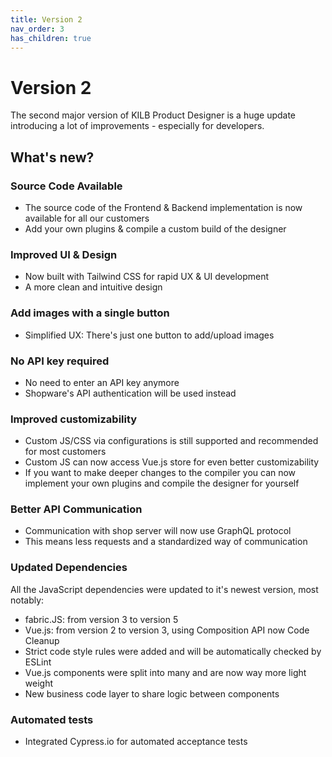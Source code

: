```yaml
---
title: Version 2
nav_order: 3
has_children: true
---
```


# Version 2

The second major version of KILB Product Designer is a huge update introducing a lot of improvements - especially for developers.

## What's new?

### Source Code Available
- The source code of the Frontend & Backend implementation is now available for all our customers
- Add your own plugins & compile a custom build of the designer

### Improved UI & Design
- Now built with Tailwind CSS for rapid UX & UI development
- A more clean and intuitive design

### Add images with a single button
- Simplified UX: There's just one button to add/upload images

### No API key required
- No need to enter an API key anymore
- Shopware's API authentication will be used instead

### Improved customizability
- Custom JS/CSS via configurations is still supported and recommended for most customers
- Custom JS can now access Vue.js store for even better customizability
- If you want to make deeper changes to the compiler you can now implement your own plugins and compile the designer for yourself

### Better API Communication
- Communication with shop server will now use GraphQL protocol
- This means less requests and a standardized way of communication

### Updated Dependencies
All the JavaScript dependencies were updated to it's newest version, most notably:
- fabric.JS: from version 3 to version 5
- Vue.js: from version 2 to version 3, using Composition API now
  Code Cleanup
- Strict code style rules were added and will be automatically checked by ESLint
- Vue.js components were split into many and are now way more light weight
- New business code layer to share logic between components

### Automated tests
- Integrated Cypress.io for automated acceptance tests
